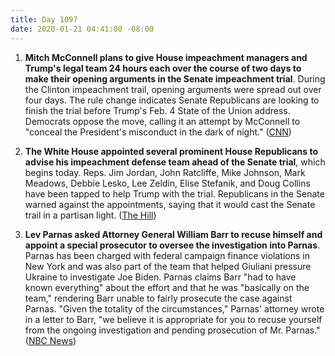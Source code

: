 ```yaml
---
title: Day 1097
date: 2020-01-21 04:41:00 -08:00
---
```


1. **Mitch McConnell plans to give House impeachment managers and Trump's legal team 24 hours each over the course of two days to make their opening arguments in the Senate impeachment trial**. During the Clinton impeachment trail, opening arguments were spread out over four days. The rule change indicates Senate Republicans are looking to finish the trial before Trump's Feb. 4 State of the Union address. Democrats oppose the move, calling it an attempt by McConnell to "conceal the President's misconduct in the dark of night." ([CNN](https://www.cnn.com/2020/01/20/politics/senate-organizing-resolution-released/index.html))

2. **The White House appointed several prominent House Republicans to advise his impeachment defense team ahead of the Senate trial**, which begins today. Reps. Jim Jordan, John Ratcliffe, Mike Johnson, Mark Meadows, Debbie Lesko, Lee Zeldin, Elise Stefanik, and Doug Collins have been tapped to help Trump with the trial. Republicans in the Senate warned against the appointments, saying that it would cast the Senate trail in a partisan light. ([The Hill](https://thehill.com/homenews/administration/479079-white-house-appoints-gop-house-members-to-impeachment-defense-team))

3. **Lev Parnas asked Attorney General William Barr to recuse himself and appoint a special prosecutor to oversee the investigation into Parnas**. Parnas has been charged with federal campaign finance violations in New York and was also part of the team that helped Giuliani pressure Ukraine to investigate Joe Biden. Parnas claims Barr "had to have known everything" about the effort and that he was "basically on the team," rendering Barr unable to fairly prosecute the case against Parnas. "Given the totality of the circumstances," Parnas' attorney wrote in a letter to Barr, "we believe it is appropriate for you to recuse yourself from the ongoing investigation and pending prosecution of Mr. Parnas." ([NBC News](https://www.nbcnews.com/politics/justice-department/giuliani-associate-lev-parnas-asks-ag-barr-recuse-himself-case-n1118916))